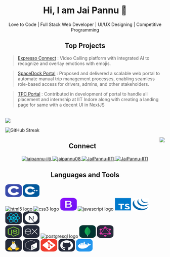 <h1 align="center"> Hi, I am Jai Pannu 👋</h1>


<p align="center">Love to Code | Full Stack Web Developer | UI/UX Designing | Competitive Programming</p>



<h2 align="center">Top Projects</h2>

> [Expresso Connect](https://github.com/JaiPannu-IITI/expressoconnect) : Video Calling platform with integrated AI to recognize and overlay emotions with emojis.

> [SpaceDock Portal](https://github.com/SpaceDockUK/portal) : Proposed and delivered a scalable web portal to automate manual trip management processes, enabling seamless role-based access for drivers, admins, and other stakeholders.

> [TPC Portal](https://github.com/Web-Team-IITI-Gymkhana) : Contributed in development of portal to handle all placement and internship at IIT Indore along with creating a landing page for same with a decent UI in NextJS

<br/>


<img align="center" src="https://github-readme-stats.vercel.app/api?username=JaiPannu-IITI&show_icons=true&include_all_commits=true&bg_color=0000&title_color=ffff&text_color=ffff&icon_color=F34B7D&hide=issues,stars" />


![GitHub Streak](http://github-readme-streak-stats.herokuapp.com/?user=JaiPannu-IITI&theme=dark)

<img align="right" src="https://github-readme-stats.vercel.app/api/top-langs/?username=JaiPannu-IITI&bg_color=0000&title_color=ffff&text_color=ffff&layout=compact" />


<h2 align="center">Connect</h2>

<p align="center">
  <a href="https://linkedin.com/in/jaipannu-iiti/" target="blank">
    <img align="center" src="https://raw.githubusercontent.com/rahuldkjain/github-profile-readme-generator/master/src/images/icons/Social/linked-in-alt.svg" alt="jaipannu-iiti" height="30" width="40" />
  </a>
  <a href="https://instagram.com/jaipannu08" target="blank">
    <img align="center" src="https://raw.githubusercontent.com/rahuldkjain/github-profile-readme-generator/master/src/images/icons/Social/instagram.svg" alt="jaipannu08" height="30" width="40" />
  </a>
  <a href="https://codeforces.com/profile/JaiPannu-IITI" target="blank">
    <img align="center" src="https://raw.githubusercontent.com/rahuldkjain/github-profile-readme-generator/master/src/images/icons/Social/codeforces.svg" alt="JaiPannu-IITI" height="30" width="40" />
  </a>
  <a href="https://www.leetcode.com/JXP200/" target="blank">
    <img align="center" src="https://raw.githubusercontent.com/rahuldkjain/github-profile-readme-generator/master/src/images/icons/Social/leet-code.svg" alt="JaiPannu-IITI" height="30" width="40" />
  </a>
</p>


<h2 align="center">Languages and Tools</h3>

<div align="left">
    <img src="https://github.com/tandpfun/skill-icons/blob/main/icons/C.svg" height="40" width="52" alt="c logo"  />
    <img src="https://github.com/tandpfun/skill-icons/blob/main/icons/CPP.svg" height="40" width="52" alt="cplusplus logo"  />
</div>
<div align="left"> 
    <img src="https://cdn.jsdelivr.net/gh/devicons/devicon/icons/html5/html5-original.svg" height="40" width="52" alt="html5 logo"  />
    <img src="https://cdn.jsdelivr.net/gh/devicons/devicon/icons/css3/css3-original.svg" height="40" width="52" alt="css3 logo"  />
    <img src="https://github.com/tandpfun/skill-icons/blob/main/icons/Bootstrap.svg" height="40" width="52" alt="bootstrap logo"  />
    <img src="https://cdn.jsdelivr.net/gh/devicons/devicon/icons/javascript/javascript-original.svg" height="40" width="52" alt="javascript logo"  />
    <img src="https://github.com/devicons/devicon/blob/v2.15.1/icons/typescript/typescript-original.svg" height="40" width="52" alt="typescript logo"  />
    <img src="https://github.com/devicons/devicon/blob/v2.15.1/icons/jquery/jquery-original.svg" height="40" width="52" alt="jquery logo"  />
    <img src="https://github.com/tandpfun/skill-icons/blob/main/icons/React-Dark.svg" height="40" width="52" alt="react logo"  />
    <img src="https://github.com/tandpfun/skill-icons/blob/main/icons/NextJS-Dark.svg" height="40" width="52" alt="Nextjs logo"  />

</div>


<div align="left">
    <img src="https://github.com/tandpfun/skill-icons/blob/main/icons/NodeJS-Dark.svg" height="40" width="52" alt="nodejs logo"  />
    <img src="https://github.com/tandpfun/skill-icons/blob/main/icons/ExpressJS-Dark.svg" height="40" width="52" alt="nodejs logo"  />
    <img src="https://cdn.jsdelivr.net/gh/devicons/devicon/icons/postgresql/postgresql-original.svg" height="40" width="52" alt="postgresql logo"  />
    <img src="https://github.com/tandpfun/skill-icons/blob/main/icons/MongoDB.svg" height="40" width="52" alt="mongodb logo"  />
    <img src="https://github.com/tandpfun/skill-icons/blob/main/icons/GraphQL-Dark.svg" height="40" width="52" alt="graphql logo"  />
</div>

<div align="left">
    <img src="https://github.com/tandpfun/skill-icons/blob/main/icons/Linux-Dark.svg" height="40" width="52" alt="linux logo"  />
      <img src="https://github.com/tandpfun/skill-icons/blob/main/icons/Bash-Dark.svg" height="40" width="52" alt="bash logo"  />
    <img src="https://github.com/tandpfun/skill-icons/blob/main/icons/Git.svg" height="40" width="52" alt="git logo"  />
    <img src="https://github.com/tandpfun/skill-icons/blob/main/icons/Github-Dark.svg" height="40" width="52" alt="github logo"  />
    <img src="https://github.com/tandpfun/skill-icons/blob/main/icons/Docker.svg" height="40" width="52" alt="docker logo"  />

</div>







<!--
**JaiPannu-IITI/JaiPannu-IITI** is a ✨ _special_ ✨ repository because its `README.md` (this file) appears on your GitHub profile.

Here are some ideas to get you started:

- 🔭 I’m currently working on ...
- 🌱 I’m currently learning ...
- 👯 I’m looking to collaborate on ...
- 🤔 I’m looking for help with ...
- 💬 Ask me about ...
- 📫 How to reach me: ...
- 😄 Pronouns: ...
- ⚡ Fun fact: ...
-->
